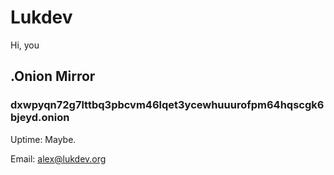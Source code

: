 # Lukdev
Hi, you

## .Onion Mirror
### dxwpyqn72g7lttbq3pbcvm46lqet3ycewhuuurofpm64hqscgk6bjeyd.onion
Uptime: Maybe.

Email: alex@lukdev.org
